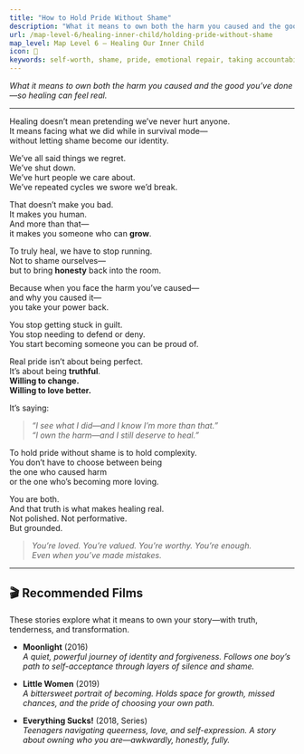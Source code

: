 ```yaml
---
title: "How to Hold Pride Without Shame"
description: "What it means to own both the harm you caused and the good you’ve done—so healing can feel real."
url: /map-level-6/healing-inner-child/holding-pride-without-shame
map_level: Map Level 6 – Healing Our Inner Child
icon: 🧸
keywords: self-worth, shame, pride, emotional repair, taking accountability, survival mode, self-forgiveness, honest healing
---
```

_What it means to own both the harm you caused and the good you’ve done—so healing can feel real._

---

Healing doesn’t mean pretending we’ve never hurt anyone.  
It means facing what we did while in survival mode—  
without letting shame become our identity.

We’ve all said things we regret.  
We’ve shut down.  
We’ve hurt people we care about.  
We’ve repeated cycles we swore we’d break.

That doesn’t make you bad.  
It makes you human.  
And more than that—  
it makes you someone who can **grow**.

To truly heal, we have to stop running.  
Not to shame ourselves—  
but to bring **honesty** back into the room.

Because when you face the harm you’ve caused—  
and why you caused it—  
you take your power back.

You stop getting stuck in guilt.  
You stop needing to defend or deny.  
You start becoming someone you can be proud of.

Real pride isn’t about being perfect.  
It’s about being **truthful**.  
**Willing to change.**  
**Willing to love better.**

It’s saying:

> *“I see what I did—and I know I’m more than that.”*  
> *“I own the harm—and I still deserve to heal.”*

To hold pride without shame is to hold complexity.  
You don’t have to choose between being  
the one who caused harm  
or the one who’s becoming more loving.

You are both.  
And that truth is what makes healing real.  
Not polished. Not performative.  
But grounded.

> *You’re loved. You’re valued. You’re worthy. You’re enough.*  
> *Even when you’ve made mistakes.*

---

## 🎬 Recommended Films  
These stories explore what it means to own your story—with truth, tenderness, and transformation.

- **Moonlight** (2016)  
  _A quiet, powerful journey of identity and forgiveness. Follows one boy’s path to self-acceptance through layers of silence and shame._

- **Little Women** (2019)  
  _A bittersweet portrait of becoming. Holds space for growth, missed chances, and the pride of choosing your own path._

- **Everything Sucks!** (2018, Series)  
  _Teenagers navigating queerness, love, and self-expression. A story about owning who you are—awkwardly, honestly, fully._